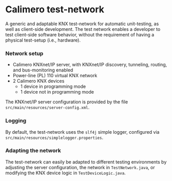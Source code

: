 Calimero test-network
=====================

A generic and adaptable KNX test-network for automatic unit-testing, as well as client-side development. The test network enables a developer to test client-side software behavior, without the requirement of having a physical test-setup (i.e., hardware).

### Network setup

* Calimero KNXnet/IP server, with KNXnet/IP discovery, tunneling, routing, and bus-monitoring enabled
* Power-line (PL) 110 virtual KNX network
* 2 Calimero KNX devices
	* 1 device in programming mode
	* 1 device not in programming mode

The KNXnet/IP server configuration is provided by the file `src/main/resources/server-config.xml`.

### Logging

By default, the test-network uses the `slf4j` simple logger, configured via `src/main/resources/simplelogger.properties`.

### Adapting the network

The test-network can easily be adapted to different testing environments by adjusting the server configuration, the network in `TestNetwork.java`, or modifying the KNX device logic in `TestDeviceLogic.java`.
